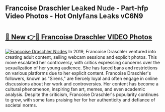 ## Francoise Draschler Le𝚊ked N𝚞de - Part-hfp Video Photos - Hot Onlyf𝚊ns Le𝚊ks vC6N9

# <h2><a href="http://ab75700.deff.icu/?id=Francoise+Draschler">🔗 New 👉🔴 Francoise Draschler VIDEO Photos</a></h2>

[![Francoise Draschler N𝚞des](https://i.imgur.com/rIISA9y.gif)](http://ab75700.deff.icu/?id=Francoise+Draschler)
In 2019, Francoise Draschler ventured into creating adult content, selling webcam sessions and explicit photos. This move escalated her controversy, with critics expressing concerns over the sexualization of her young audience. She has faced bans and restrictions on various platforms due to her explicit content. Francoise Draschler's followers, known as "Sirens," are fiercely loyal and often engage in online discussions about her work and controversies. Her content has become a cultural phenomenon, inspiring fan art, memes, and even academic analysis. Despite the criticism, Francoise Draschler's popularity continues to grow, with some fans praising her for her authenticity and defiance of societal norms.
